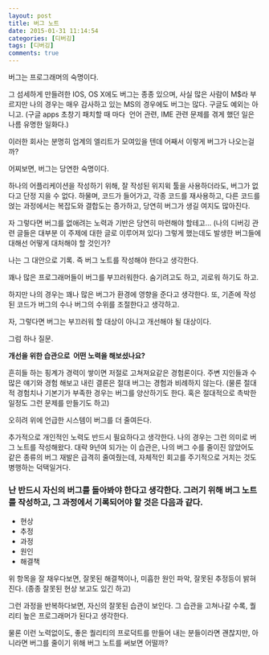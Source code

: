 ```yaml
---
layout: post
title: 버그 노트
date: 2015-01-31 11:14:54
categories: [디버깅]
tags: [디버깅]
comments: true
---
```

버그는 프로그래머의 숙명이다.

그 섬세하게 만들려한 IOS, OS X에도 버그는 종종 있으며, 사실 많은 사람이 M$라 부르지만 나의 경우는 매우 감사하고 있는 MS의 경우에도 버그는 많다. 구글도 예외는 아니고. (구글 apps 초창기 패치할 때 마다  언어 관련, IME 관련 문제를 겪게 했던 일은 나름 유명한 일화다.)

이러한 회사는 분명히 업계의 엘리트가 모여있을 텐데 어째서 이렇게 버그가 나오는걸까?

어찌보면, 버그는 당연한 숙명이다.

하나의 어플리케이션을 작성하기 위해, 잘 작성된 위지윅 툴을 사용하더라도, 버그가 없다고 단정 지을 수 없다.
하물며, 코드가 들어가고, 각종 코드를 재사용하고, 다른 코드를 얹는 과정에서는 복잡도와 결합도는 증가하고, 당연히 버그가 생길 여지도 많아진다.

자 그렇다면 버그를 없애려는 노력과 기반은 당연히 마련해야 할테고… (나의 디버깅 관련 글들은 대부분 이 주제에 대한 글로 이루어져 있다) 그렇게 했는데도 발생한 버그들에 대해선 어떻게 대처해야 할 것인가?

나는 그 대안으로 기록. 즉 버그 노트를 작성해야 한다고 생각한다.

꽤나 많은 프로그래머들이 버그를 부끄러워한다.
숨기려고도 하고, 괴로워 하기도 하고.

하지만 나의 경우는 꽤나 많은 버그가 환경에 영향을 준다고 생각한다. 또, 기존에 작성된 코드가 버그의 수나 버그의 수위를 조절한다고 생각하고. 

자, 그렇다면 버그는 부끄러워 할 대상이 아니고 개선해야 될 대상이다. 

그럼 하나 질문.

**개선을 위한 습관으로  어떤 노력을 해보셨나요?**

흔히들 하는 핑계가 경력이 쌓이면 저절로 고쳐져요같은 경험론이다.
주변 지인들과 수많은 얘기와 경험 해보고 내린 결론은 절대 버그는 경험과 비례하지 않는다. (물론 절대적 경험치나 기본기가 부족한 경우는 버그를 양산하기도 한다. 혹은 절대적으로 촉박한 일정도 그런 문제를 만들기도 하고)

오히려 위에 언급한 시스템이 버그를 더 줄여든다.

추가적으로 개인적인 노력도 반드시 필요하다고 생각한다.
나의 경우는 그런 의미로 버그 노트를 작성해왔다. 대략 9년여 되가는 이 습관은, 나의 버그 수를 줄이진 않았어도 같은 종류의 버그 재발은 급격히 줄여줬는데, 자체적인 회고를 주기적으로 거치는 것도 병행하는 덕택일거다.

### 난 반드시 자신의 버그를 돌아봐야 한다고 생각한다. 그러기 위해 버그 노트를 작성하고, 그 과정에서 기록되어야 할 것은 다음과 같다.
* 현상
* 추정
* 과정
* 원인
* 해결책

위 항목을 잘 채우다보면, 잘못된 해결책이나, 미흡한 원인 파악, 잘못된 추정등이 밝혀진다. (종종 잘못된 현상 보고도 있긴 하고)

그런 과정을 반복하다보면, 자신의 잘못된 습관이 보인다. 그 습관을 고쳐나갈 수록, 퀄리티 높은 프로그래머가 된다고 생각한다.

물론 이런 노력없이도, 좋은 퀄리티의 프로덕트를 만들어 내는 분들이라면 괜찮지만, 아니라면 버그를 줄이기 위해 버그 노트를 써보면 어떨까?